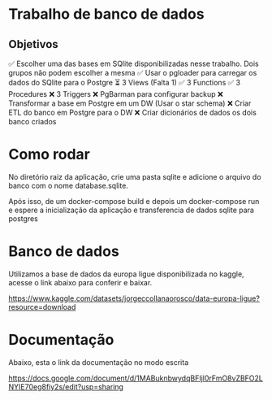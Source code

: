 # Trabalho de banco de dados

## Objetivos
  ✅ Escolher uma das bases em SQlite disponibilizadas nesse trabalho. Dois grupos não podem escolher a mesma
  ✅ Usar o pgloader para carregar os dados do SQlite para o Postgre
  ⏳ 3 Views (Falta 1)
  ✅ 3 Functions
  ✅ 3 Procedures
  ❌ 3 Triggers
  ❌ PgBarman para configurar backup
  ❌ Transformar a base em Postgre em um DW (Usar o star schema)
  ❌ Criar ETL do banco em Postgre para o DW
  ❌ Criar dicionários de dados os dois banco criados

# Como rodar
  No diretório raiz da aplicação, crie uma pasta sqlite e adicione o arquivo do banco com o nome database.sqlite.

  Após isso, de um docker-compose build e depois um docker-compose run e espere a inicialização da aplicação e transferencia de dados sqlite para postgres

# Banco de dados

  Utilizamos a base de dados da europa ligue disponibilizada no kaggle, acesse o link abaixo para conferir e baixar.

  https://www.kaggle.com/datasets/jorgeccollanaorosco/data-europa-ligue?resource=download

# Documentação

Abaixo, esta o link da documentação no modo escrita

https://docs.google.com/document/d/1MABuknbwydqBFIjl0rFmO8vZBFO2LNYIE70eg8fiy2s/edit?usp=sharing
